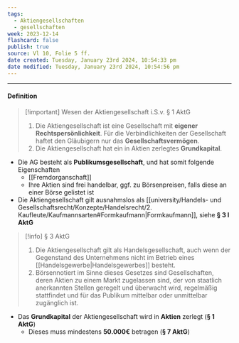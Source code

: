 ```yaml
---
tags:
  - Aktiengesellschaften
  - gesellschaften
week: 2023-12-14
flashcard: false
publish: true
source: Vl 10, Folie 5 ff.
date created: Tuesday, January 23rd 2024, 10:54:33 pm
date modified: Tuesday, January 23rd 2024, 10:54:56 pm
---
```

***
#### Definition

> [!important] Wesen der Aktiengesellschaft i.S.v. § 1 AktG 
> 1. Die Aktiengesellschaft ist eine Gesellschaft mit **eigener Rechtspersönlichkeit**. Für die Verbindlichkeiten der Gesellschaft haftet den Gläubigern nur das **Gesellschaftsvermögen**.
> 2. Die Aktiengesellschaft hat ein in Aktien zerlegtes **Grundkapital**.

- Die AG besteht als **Publikumsgesellschaft**, und hat somit folgende Eigenschaften
	- [[Fremdorganschaft]]
	- Ihre Aktien sind frei handelbar, ggf. zu Börsenpreisen, falls diese an einer Börse gelistet ist
- Die Aktiengesellschaft gilt ausnahmslos als [[university/Handels- und Gesellschaftsrecht/Konzepte/Handelsrecht/2. Kaufleute/Kaufmannsarten#Formkaufmann|Formkaufmann]], siehe **§ 3 I AktG**

> [!info] § 3 AktG 
> 1. Die Aktiengesellschaft gilt als Handelsgesellschaft, auch wenn der Gegenstand des Unternehmens nicht im Betrieb eines [[Handelsgewerbe|Handelsgewerbes]] besteht.
> 2. Börsennotiert im Sinne dieses Gesetzes sind Gesellschaften, deren Aktien zu einem Markt zugelassen sind, der von staatlich anerkannten Stellen geregelt und überwacht wird, regelmäßig stattfindet und für das Publikum mittelbar oder unmittelbar zugänglich ist.

- Das **Grundkapital** der Aktiengesellschaft wird in **Aktien** zerlegt (**§ 1 AktG**)
	- Dieses muss mindestens **50.000€** betragen (**§ 7 AktG**)
